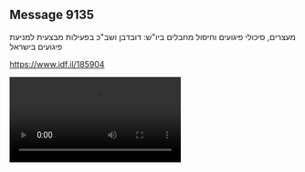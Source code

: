 ## Message 9135

מעצרים, סיכולי פיגועים וחיסול מחבלים ביו"ש:
דובדבן ושב"כ בפעילות מבצעית 
למניעת פיגועים בישראל
 

https://www.idf.il/185904

![Video](9135/9135_media.mp4)

